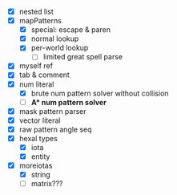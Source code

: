 * [x] nested list
* [x] mapPatterns
    * [x] special: escape & paren
    * [x] normal lookup
    * [x] per-world lookup
        * [ ] limited great spell parse
* [x] myself ref
* [x] tab & comment
* [x] num literal
    * [x] brute num pattern solver without collision
    * [ ] **A\* num pattern solver**
* [x] mask pattern parser
* [x] vector literal
* [x] raw pattern angle seq
* [x] hexal types
    * [x] iota
    * [x] entity
* [x] moreiotas
    * [x] string
    * [ ] matrix???
